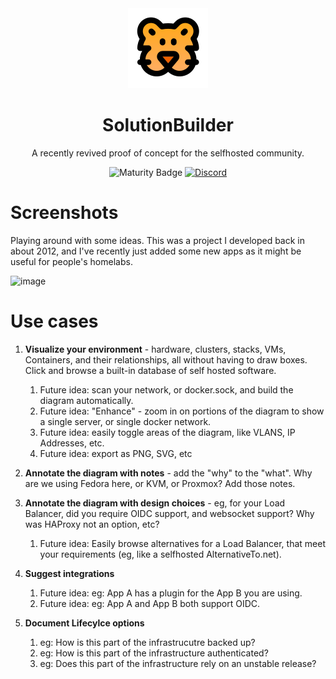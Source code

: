 <div align = "center">
  <img alt = "project logo" src = "logo.png" />
  <h1>SolutionBuilder</h1>

A recently revived proof of concept for the selfhosted community.

![Maturity Badge](https://img.shields.io/badge/maturity-proof%20of%20concept-red)
[![Discord](https://img.shields.io/discord/846737624960860180?label=Discord%20Server)](https://discord.gg/jhYWWpNJ3v)

</div>

# Screenshots 

Playing around with some ideas. This was a project I developed back in about 2012, and I've recently just added some new apps as it might be useful for people's homelabs. 

![image](https://github.com/user-attachments/assets/66064c0e-bca5-42c8-8d9f-8990c97d0e71)

# Use cases

1. **Visualize your environment** - hardware, clusters, stacks, VMs, Containers, and their relationships, all without having to draw boxes. Click and browse a built-in database of self hosted software.
   1. Future idea: scan your network, or docker.sock, and build the diagram automatically.
   2. Future idea: "Enhance" - zoom in on portions of the diagram to show a single server, or single docker network.
   3. Future idea: easily toggle areas of the diagram, like VLANS, IP Addresses, etc.
   4. Future idea: export as PNG, SVG, etc
     
2. **Annotate the diagram with notes** - add the "why" to the "what". Why are we using Fedora here, or KVM, or Proxmox? Add those notes.

3. **Annotate the diagram with design choices** - eg, for your Load Balancer, did you require OIDC support, and websocket support? Why was HAProxy not an option, etc?
   1. Future idea: Easily browse alternatives for a Load Balancer, that meet your requirements (eg, like a selfhosted AlternativeTo.net). 

4. **Suggest integrations**
   1. Future idea: eg: App A has a plugin for the App B you are using.
   2. Future idea: eg: App A and App B both support OIDC.

5. **Document Lifecylce options**
   1. eg: How is this part of the infrastrucutre backed up?
   2. eg: How is this part of the infrastructure authenticated?
   3. eg: Does this part of the infrastructure rely on an unstable release?
